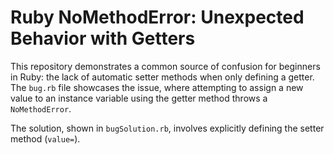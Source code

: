 # Ruby NoMethodError: Unexpected Behavior with Getters

This repository demonstrates a common source of confusion for beginners in Ruby: the lack of automatic setter methods when only defining a getter.  The `bug.rb` file showcases the issue, where attempting to assign a new value to an instance variable using the getter method throws a `NoMethodError`.

The solution, shown in `bugSolution.rb`, involves explicitly defining the setter method (`value=`).